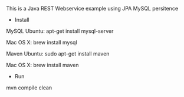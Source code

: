 This is a Java REST Webservice example using JPA MySQL persitence

* Install

MySQL
Ubuntu: apt-get install mysql-server

Mac OS X: brew install mysql

Maven
Ubuntu: sudo apt-get install maven

Mac OS X: brew install maven 

* Run 

mvn compile clean

